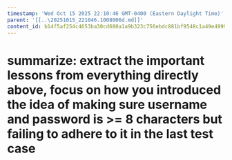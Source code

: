 ```yaml
---
timestamp: 'Wed Oct 15 2025 22:10:46 GMT-0400 (Eastern Daylight Time)'
parent: '[[..\20251015_221046.1008006d.md]]'
content_id: b14f5af254c4653ba30cd680a1a9b323c756ebdc881bf9548c1a49e4999c19bf
---
```


# summarize: extract the important lessons from everything directly above, focus on how you introduced the idea of making sure username and password is >= 8 characters but failing to adhere to it in the last test case
